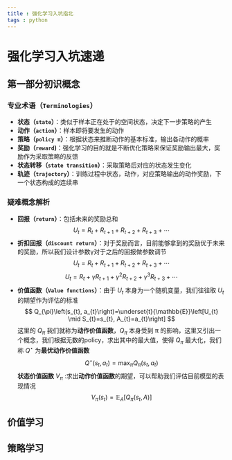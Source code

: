 ```yaml
---
title : 强化学习入坑指北
tags : python
---
```

# **强化学习入坑速递**
## **第一部分初识概念**
### **专业术语（`Terminologies`）**
* **状态（`state`）**：类似于样本正在处于的空间状态，决定下一步策略的产生
* **动作（`action`）**：样本即将要发生的动作
* **策略（`policy π`）**：根据状态来推断动作的基本标准，输出各动作的概率
* **奖励（`reward`)**：强化学习的目的就是不断优化策略来保证奖励输出最大，奖励作为采取策略的反馈
* **状态转移（`state transition`）**：采取策略后对应的状态发生变化
* **轨迹（`trajectory`）**：训练过程中状态，动作，对应策略输出的动作奖励，下一个状态构成的连续串
### **疑难概念解析**
* **回报（`return`）**：包括未来的奖励总和
$$
U_{t}=R_{t}+R_{t+1}+R_{t+2}+R_{t+3}+\cdots 
$$
* **折扣回报（`discount return`）**：对于奖励而言，目前能够拿到的奖励优于未来的奖励，所以我们设计参数γ对于之后的回报做参数调节
$$
U_{t}=R_{t}+R_{t+1}+R_{t+2}+R_{t+3}+\cdots 
$$
$$ 
{U_{t}}={R_{t}}+{\gamma} R_{t+1}+{\gamma^{2}} R_{t+2}+{\gamma^{3} R_{t+3}}+\cdots 
$$
* **价值函数（`Value functions`）**：由于 ${U_{t}}$ 本身为一个随机变量，我们往往取 ${U_{t}}$ 的期望作为评估的标准
$$
Q_{\pi}\left(s_{t}, a_{t}\right)=\underset{t}{\mathbb{E}}\left[U_{t} \mid S_{t}=s_{t}, A_{t}=a_{t}\right]
$$
这里的 $Q_{\pi}$ 我们就称为**动作价值函数**，$Q_{\pi}$ 本身受到 π 的影响，这里又引出一个概念，我们根据无数的policy，求出其中的最大值，使得
$Q_{\pi}$ 最大化，我们称 $Q^{\star}$ 为**最优动作价值函数**
$$
Q^{\star}\left(s_{t}, a_{t}\right)=\max _{\pi} Q_{\pi}\left(s_{t}, a_{t}\right)
$$
**状态价值函数** $V_{\pi}$ :求出**动作价值函数**的期望，可以帮助我们评估目前模型的表现情况 
$$
V_{\pi}\left(s_{t}\right)=\mathbb{E}_{A}\left[Q_{\pi}\left(s_{t}, A\right)\right]
$$
## 价值学习


## 策略学习